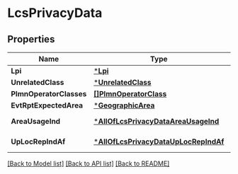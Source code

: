 # LcsPrivacyData

## Properties
Name | Type | Description | Notes
------------ | ------------- | ------------- | -------------
**Lpi** | [***Lpi**](Lpi.md) |  | [optional] [default to null]
**UnrelatedClass** | [***UnrelatedClass**](UnrelatedClass.md) |  | [optional] [default to null]
**PlmnOperatorClasses** | [**[]PlmnOperatorClass**](PlmnOperatorClass.md) |  | [optional] [default to null]
**EvtRptExpectedArea** | [***GeographicArea**](GeographicArea.md) |  | [optional] [default to null]
**AreaUsageInd** | [***AllOfLcsPrivacyDataAreaUsageInd**](AllOfLcsPrivacyDataAreaUsageInd.md) |  | [optional] [default to INSIDE_REPORTING]
**UpLocRepIndAf** | [***AllOfLcsPrivacyDataUpLocRepIndAf**](AllOfLcsPrivacyDataUpLocRepIndAf.md) |  | [optional] [default to USER_PLANE_REPORT_NOT_ALLOWED]

[[Back to Model list]](../README.md#documentation-for-models) [[Back to API list]](../README.md#documentation-for-api-endpoints) [[Back to README]](../README.md)

